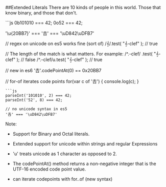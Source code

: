 ##Extended Literals
There are 10 kinds of people in this world. Those that know binary, and those that don't.
<!-- .element: class="small" -->

<div class="split-container">
```js
0b101010 === 42;
0o52 === 42;

'\u{20BB7}' === '𠮷' === '\uD842\uDFB7'

// regex on unicode on es5 works fine (sort of)
/𝄞/.test( "𝄞-clef" );  // true

// The length of the match is what matters. For example:
/^.-clef/ .test( "𝄞-clef" );  // false
/^.-clef/u.test( "𝄞-clef" );  // true

// new in es6
'𠮷'.codePointAt(0) == 0x20BB7

// for-of iterates code points
for(var c of '𠮷') {
  console.log(c);
}
```
```js
parseInt('101010', 2) === 42;
parseInt('52', 8) === 42;

// no unicode syntax in es5
'𠮷' === '\uD842\uDFB7'
```
Note:
- Support for Binary and Octal literals.

- Extended support for unicode within strings and regular Expressions

- 'u' treats unicode as 1 character as opposed to 2.

- The codePointAt() method returns a non-negative integer that is the UTF-16 encoded code point value.

- can iterate codepoints with for..of (new syntax)
